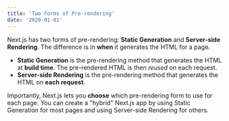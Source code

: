 ```yaml
---
title: 'Two Forms of Pre-rendering'
date: '2020-01-01'
---
```


Next.js has two forms of pre-rendering: **Static Generation** and **Server-side Rendering**. The 
difference is in **when** it generates the HTML for a page.

- **Static Generation** is the pre-rendering method that generates the HTML at **build time**. 
The pre-rendered HTML is then _reused_ on each request.
- **Server-side Rendering** is the pre-rendering method that generates the HTML on **each 
request**.

Importantly, Next.js lets you **choose** which pre-rendering form to use for each page. You can 
create a "hybrid" Next.js app by using Static Generation for most pages and using Server-side 
Rendering for others.
